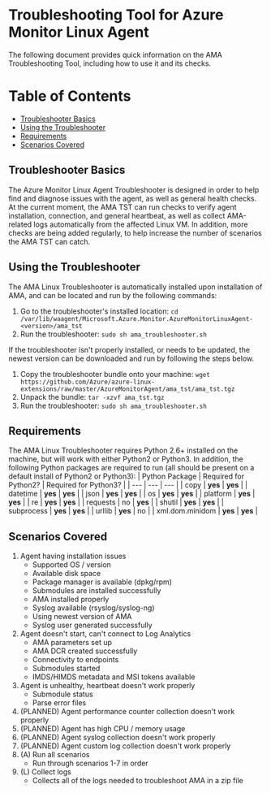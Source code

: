 # Troubleshooting Tool for Azure Monitor Linux Agent
The following document provides quick information on the AMA Troubleshooting Tool, including how to use it and its checks.

# Table of Contents
- [Troubleshooter Basics](#troubleshooter-basics)
- [Using the Troubleshooter](#using-the-troubleshooter)
- [Requirements](#requirements)
- [Scenarios Covered](#scenarios-covered)

## Troubleshooter Basics

The Azure Monitor Linux Agent Troubleshooter is designed in order to help find and diagnose issues with the agent, as well as general health checks. At the current moment, the AMA TST can run checks to verify agent installation, connection, and general heartbeat, as well as collect AMA-related logs automatically from the affected Linux VM. In addition, more checks are being added regularly, to help increase the number of scenarios the AMA TST can catch.

## Using the Troubleshooter

The AMA Linux Troubleshooter is automatically installed upon installation of AMA, and can be located and run by the following commands:
1. Go to the troubleshooter's installed location: `cd /var/lib/waagent/Microsoft.Azure.Monitor.AzureMonitorLinuxAgent-<version>/ama_tst`
2. Run the troubleshooter: `sudo sh ama_troubleshooter.sh`

If the troubleshooter isn't properly installed, or needs to be updated, the newest version can be downloaded and run by following the steps below.

1. Copy the troubleshooter bundle onto your machine: `wget https://github.com/Azure/azure-linux-extensions/raw/master/AzureMonitorAgent/ama_tst/ama_tst.tgz`
2. Unpack the bundle: `tar -xzvf ama_tst.tgz`
3. Run the troubleshooter: `sudo sh ama_troubleshooter.sh`

## Requirements

The AMA Linux Troubleshooter requires Python 2.6+ installed on the machine, but will work with either Python2 or Python3. In addition, the following Python packages are required to run (all should be present on a default install of Python2 or Python3):
| Python Package | Required for Python2? | Required for Python3? |
| --- | --- | --- |
| copy | **yes** | **yes** |
| datetime | **yes** | **yes** |
| json | **yes** | **yes** |
| os | **yes** | **yes** |
| platform | **yes** | **yes** |
| re | **yes** | **yes** |
| requests | no | **yes** |
| shutil | **yes** | **yes** |
| subprocess | **yes** | **yes** |
| urllib | **yes** | no |
| xml.dom.minidom | **yes** | **yes** |

## Scenarios Covered

1. Agent having installation issues
	* Supported OS / version
	* Available disk space
	* Package manager is available (dpkg/rpm)
	* Submodules are installed successfully
	* AMA installed properly
	* Syslog available (rsyslog/syslog-ng)
	* Using newest version of AMA
	* Syslog user generated successfully
2. Agent doesn't start, can't connect to Log Analytics
  	* AMA parameters set up
  	* AMA DCR created successfully
  	* Connectivity to endpoints
  	* Submodules started
  	* IMDS/HIMDS metadata and MSI tokens available
3. Agent is unhealthy, heartbeat doesn't work properly
  	* Submodule status
  	* Parse error files
4. (PLANNED) Agent performance counter collection doesn't work properly
5. (PLANNED) Agent has high CPU / memory usage
6. (PLANNED) Agent syslog collection doesn't work properly
7. (PLANNED) Agent custom log collection doesn't work properly
8. (A) Run all scenarios
	* Run through scenarios 1-7 in order
9. (L) Collect logs
	* Collects all of the logs needed to troubleshoot AMA in a zip file
